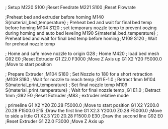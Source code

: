 ; Setup
M220 S100 ;Reset Feedrate
M221 S100 ;Reset Flowrate

;Preheat bed and extruder before homing
M140 S{material_bed_temperature} ; Preheat bed and wait for final bed temp before homing
M104 S120 ; set temporary nozzle temp to prevent oozing during homing and auto bed leveling
M190 S{material_bed_temperature} ; Preheat bed and wait for final bed temp before homing
;M109 S120 ; Wait for preheat nozzle temp

; Home and safe move nozzle to origin
G28 ; Home
M420 ; load bed mesh
G92 E0 ;Reset Extruder
G1 Z2.0 F3000 ;Move Z Axis up
G1 X2 Y20 F5000.0 ;Move to start position

; Prepare Extruder
;M104 S180 ; Set Nozzle to 180 for a short retraction
;M109 S180 ; Wait for nozzle to reach temp
;G1 E-1.0 ; Retract 1mm
M104 S{material_print_temperature} ; Set final nozzle temp
M109 S{material_print_temperature} ; Wait for final nozzle temp
;G1 E1.0 ; Detract 1mm
;G92 E0 ;Reset Extruder
;M83 ; extruder relative mode

; primeline
G1 X2 Y20 Z0.28 F5000.0 ;Move to start position
G1 X2 Y200.0 Z0.28 F1500.0 E15 ;Draw the first line
G1 X2.3 Y200.0 Z0.28 F5000.0 ;Move to side a little
G1 X2.3 Y20 Z0.28 F1500.0 E30 ;Draw the second line
G92 E0 ;Reset Extruder
G1 Z2.0 F3000 ;Move Z Axis up